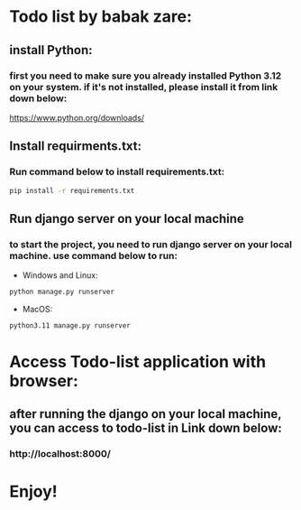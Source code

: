 # Todo list by babak zare:

## install Python:
### first you need to make sure you already installed Python 3.12 on your system. if it's not installed, please install it from link down below:
https://www.python.org/downloads/

## Install requirments.txt:

### Run command below to install requirements.txt:
```bash
pip install -r requirements.txt
```

## Run django server on your local machine

### to start the project, you need  to run django server on your local machine. use command below to run:
- Windows and Linux:
```bash
python manage.py runserver
```
- MacOS:
```bash
python3.11 manage.py runserver 
```

# Access Todo-list application with browser:
## after running the django on your local machine, you can access to todo-list in Link down below:

### http://localhost:8000/

# Enjoy!